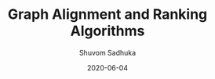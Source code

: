 ---
layout: post
title: "Graph Alignment and Ranking Algorithms"
author: "Shuvom Sadhuka"
presenter: "Shuvom Sadhuka"
date:  2020-06-04
categories: [data structures, algorithms, graphs]
papers:
- name: "The PageRank Citation Ranking: Bringing Order to the Web"
  link: "http://ilpubs.stanford.edu:8090/422/1/1999-66.pdf"
- name: "Automatic Parameter Learning for Multiple Network Alignment"
  link: "https://ai.stanford.edu/~chuongdo/papers/learn_graemlin.pdf"
---